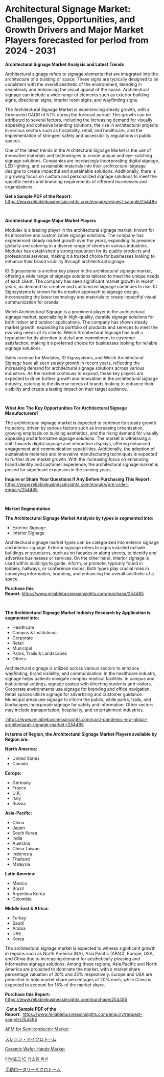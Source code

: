 <p><h1>Architectural Signage Market: Challenges, Opportunities, and Growth Drivers and Major Market Players forecasted for period from 2024 - 2031</h1></p><p><strong>Architectural Signage Market Analysis and Latest Trends</strong></p>
<p><p>Architectural signage refers to signage elements that are integrated into the architecture of a building or space. These signs are typically designed to be consistent with the overall aesthetic of the environment, blending in seamlessly and enhancing the visual appeal of the space. Architectural signage can include a wide range of elements such as exterior building signs, directional signs, interior room signs, and wayfinding signs.</p><p>The Architectural Signage Market is experiencing steady growth, with a forecasted CAGR of 5.1% during the forecast period. This growth can be attributed to several factors, including the increasing demand for visually appealing and cohesive branding solutions, the rise in architectural projects in various sectors such as hospitality, retail, and healthcare, and the implementation of stringent safety and accessibility regulations in public spaces.</p><p>One of the latest trends in the Architectural Signage Market is the use of innovative materials and technologies to create unique and eye-catching signage solutions. Companies are increasingly incorporating digital signage, LED lighting, and sustainable materials into their architectural signage designs to create impactful and sustainable solutions. Additionally, there is a growing focus on custom and personalized signage solutions to meet the specific needs and branding requirements of different businesses and organizations.</p></p>
<p><strong>Get a Sample PDF of the Report:&nbsp;</strong> <a href="https://www.reliablebusinessinsights.com/enquiry/request-sample/254485">https://www.reliablebusinessinsights.com/enquiry/request-sample/254485</a></p>
<p>&nbsp;</p>
<p><strong>Architectural Signage Major Market Players</strong></p>
<p><p>Modulex is a leading player in the architectural signage market, known for its innovative and customizable signage solutions. The company has experienced steady market growth over the years, expanding its presence globally and catering to a diverse range of clients in various industries. Modulex has established a strong reputation for its quality products and professional services, making it a trusted choice for businesses looking to enhance their brand visibility through architectural signage.</p><p>ID Signsystems is another key player in the architectural signage market, offering a wide range of signage solutions tailored to meet the unique needs of each client. The company has seen significant market growth in recent years, as demand for creative and customized signage continues to rise. ID Signsystems is known for its creative approach to signage design, incorporating the latest technology and materials to create impactful visual communication for brands.</p><p>Welch Architectural Signage is a prominent player in the architectural signage market, specializing in high-quality, durable signage solutions for both indoor and outdoor applications. The company has shown steady market growth, expanding its portfolio of products and services to meet the evolving needs of its clients. Welch Architectural Signage has built a reputation for its attention to detail and commitment to customer satisfaction, making it a preferred choice for businesses looking for reliable signage solutions.</p><p>Sales revenue for Modulex, ID Signsystems, and Welch Architectural Signage have all seen steady growth in recent years, reflecting the increasing demand for architectural signage solutions across various industries. As the market continues to expand, these key players are expected to drive further growth and innovation in the architectural signage industry, catering to the diverse needs of brands looking to enhance their visibility and create a lasting impact on their target audience.</p></p>
<p>&nbsp;</p>
<p><strong>What Are The Key Opportunities For Architectural Signage Manufacturers?</strong></p>
<p><p>The architectural signage market is expected to continue its steady growth trajectory, driven by various factors such as increasing urbanization, growing emphasis on building aesthetics, and the rising demand for visually appealing and informative signage solutions. The market is witnessing a shift towards digital signage and interactive displays, offering enhanced engagement and communication capabilities. Additionally, the adoption of sustainable materials and innovative manufacturing techniques is expected to further drive market growth. With the increasing focus on enhancing brand identity and customer experience, the architectural signage market is poised for significant expansion in the coming years.</p></p>
<p><strong>Inquire or Share Your Questions If Any Before Purchasing This Report:</strong> <a href="https://www.reliablebusinessinsights.com/enquiry/pre-order-enquiry/254485">https://www.reliablebusinessinsights.com/enquiry/pre-order-enquiry/254485</a></p>
<p>&nbsp;</p>
<p><strong>Market Segmentation</strong></p>
<p><strong>The Architectural Signage Market Analysis by types is segmented into:</strong></p>
<p><ul><li>Exterior Signage</li><li>Interior Signage</li></ul></p>
<p><p>Architectural signage market types can be categorized into exterior signage and interior signage. Exterior signage refers to signs installed outside buildings or structures, such as on facades or along streets, to identify and advertise businesses or services. On the other hand, interior signage is used within buildings to guide, inform, or promote, typically found in lobbies, hallways, or conference rooms. Both types play crucial roles in conveying information, branding, and enhancing the overall aesthetic of a space.</p></p>
<p><strong>Purchase this Report:&nbsp;</strong><a href="https://www.reliablebusinessinsights.com/purchase/254485">https://www.reliablebusinessinsights.com/purchase/254485</a></p>
<p>&nbsp;</p>
<p><strong>The Architectural Signage Market Industry Research by Application is segmented into:</strong></p>
<p><ul><li>Healthcare</li><li>Campus & Institutional</li><li>Corporate</li><li>Retail</li><li>Municipal</li><li>Parks, Trails & Landscapes</li><li>Others</li></ul></p>
<p><p>Architectural signage is utilized across various sectors to enhance wayfinding, brand visibility, and communication. In the healthcare industry, signage helps patients navigate complex medical facilities. In campus and institutional settings, signage assists with directing students and visitors. Corporate environments use signage for branding and office navigation. Retail spaces utilize signage for advertising and customer guidance. Municipal areas use signage to inform the public, while parks, trails, and landscapes incorporate signage for safety and information. Other sectors may include transportation, hospitality, and entertainment industries.</p></p>
<p><a href="https://www.reliablebusinessinsights.com/post-pandemic-era-global-architectural-signage-market-r254485">&nbsp;https://www.reliablebusinessinsights.com/post-pandemic-era-global-architectural-signage-market-r254485</a></p>
<p><strong>In terms of Region, the Architectural Signage Market Players available by Region are:</strong></p>
<p>
    <p> <strong> North America: </strong>
        <ul>
            <li>United States</li>
            <li>Canada</li>
        </ul>
        </p> 
    <p> <strong> Europe: </strong>
        <ul>
            <li>Germany</li>
            <li>France</li>
            <li>U.K.</li>
            <li>Italy</li>
            <li>Russia</li>
        </ul>
        </p> 
    <p> <strong> Asia-Pacific: </strong>
        <ul>
            <li>China</li>
            <li>Japan</li>
            <li>South Korea</li>
            <li>India</li>
            <li>Australia</li>
            <li>China Taiwan</li>
            <li>Indonesia</li>
            <li>Thailand</li>
            <li>Malaysia</li>
        </ul>
        </p> 
    <p> <strong> Latin America: </strong>
        <ul>
            <li>Mexico</li>
            <li>Brazil</li>
            <li>Argentina Korea</li>
            <li>Colombia</li>
        </ul>
        </p> 
    <p> <strong> Middle East & Africa: </strong>
        <ul>
            <li>Turkey</li>
            <li>Saudi</li>
            <li>Arabia</li>
            <li>UAE</li>
            <li>Korea</li>
        </ul>
    </p>
    </p>
<p><p>The architectural signage market is expected to witness significant growth in regions such as North America (NA), Asia Pacific (APAC), Europe, USA, and China due to increasing demand for aesthetically pleasing and informative signage solutions. Among these regions, Asia Pacific and North America are projected to dominate the market, with a market share percentage valuation of 30% and 25% respectively. Europe and USA are predicted to hold market share percentages of 20% each, while China is expected to account for 15% of the market share.</p></p>
<p><strong>Purchase this Report: </strong><a href="https://www.reliablebusinessinsights.com/purchase/254485">https://www.reliablebusinessinsights.com/purchase/254485</a></p>
<p>&nbsp;<strong>Get a Sample PDF of the Report:&nbsp;&nbsp;</strong><a href="https://www.reliablebusinessinsights.com/enquiry/request-sample/254485">https://www.reliablebusinessinsights.com/enquiry/request-sample/254485</a></p>
<p><strong></strong></p>
<p><p><a href="https://github.com/kathiaseamanalvaradovlprc2h/Market-Research-Report-List-2/blob/main/afm-for-semiconductor-market.md">AFM for Semiconductor Market</a></p><p><a href="https://github.com/ReyesKohler20231/Market-Research-Report-List-2/blob/main/1240269118777.md">スレッジ・マイクロトーム</a></p><p><a href="https://github.com/wusalecollins540tpqoz/Market-Research-Report-List-2/blob/main/ceramic-wafer-hands-market.md">Ceramic Wafer Hands Market</a></p><p><a href="https://medium.com/@antosuigrtley99783676/%EC%95%84%EB%82%A0%EB%A1%9C%EA%B7%B8-ic-%ED%85%8C%EC%8A%A4%ED%8C%85-%EA%B8%B0%EA%B3%84-%EC%8B%9C%EC%9E%A5-%EB%8F%99%ED%96%A5-%EB%B0%8F-%EB%B6%84%EC%84%9D-%EB%AF%B8%EB%9E%98-%EC%84%B1%EC%9E%A5%EC%9D%84-%EC%9C%84%ED%95%9C-%EA%B8%B0%ED%9A%8C-%EB%B0%8F-%EB%8F%84%EC%A0%84-2024-2031-995511e520dd">아날로그 IC 테스팅 머신</a></p><p><a href="https://github.com/adcxff01450218/Market-Research-Report-List-2/blob/main/3228861118776.md">手動ロータリーミクロトーム</a></p></p>